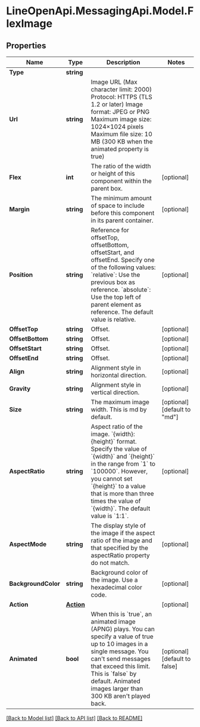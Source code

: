 # LineOpenApi.MessagingApi.Model.FlexImage

## Properties

Name | Type | Description | Notes
------------ | ------------- | ------------- | -------------
**Type** | **string** |  | 
**Url** | **string** | Image URL (Max character limit: 2000) Protocol: HTTPS (TLS 1.2 or later) Image format: JPEG or PNG Maximum image size: 1024×1024 pixels Maximum file size: 10 MB (300 KB when the animated property is true)  | 
**Flex** | **int** | The ratio of the width or height of this component within the parent box. | [optional] 
**Margin** | **string** | The minimum amount of space to include before this component in its parent container.  | [optional] 
**Position** | **string** | Reference for offsetTop, offsetBottom, offsetStart, and offsetEnd. Specify one of the following values:  &#x60;relative&#x60;: Use the previous box as reference. &#x60;absolute&#x60;: Use the top left of parent element as reference. The default value is relative.  | [optional] 
**OffsetTop** | **string** | Offset. | [optional] 
**OffsetBottom** | **string** | Offset. | [optional] 
**OffsetStart** | **string** | Offset. | [optional] 
**OffsetEnd** | **string** | Offset. | [optional] 
**Align** | **string** | Alignment style in horizontal direction.  | [optional] 
**Gravity** | **string** | Alignment style in vertical direction. | [optional] 
**Size** | **string** | The maximum image width. This is md by default.  | [optional] [default to "md"]
**AspectRatio** | **string** | Aspect ratio of the image. &#x60;{width}:{height}&#x60; format. Specify the value of &#x60;{width}&#x60; and &#x60;{height}&#x60; in the range from &#x60;1&#x60; to &#x60;100000&#x60;. However, you cannot set &#x60;{height}&#x60; to a value that is more than three times the value of &#x60;{width}&#x60;. The default value is &#x60;1:1&#x60;.  | [optional] 
**AspectMode** | **string** | The display style of the image if the aspect ratio of the image and that specified by the aspectRatio property do not match.  | [optional] 
**BackgroundColor** | **string** | Background color of the image. Use a hexadecimal color code. | [optional] 
**Action** | [**Action**](Action.md) |  | [optional] 
**Animated** | **bool** | When this is &#x60;true&#x60;, an animated image (APNG) plays. You can specify a value of true up to 10 images in a single message. You can&#39;t send messages that exceed this limit. This is &#x60;false&#x60; by default. Animated images larger than 300 KB aren&#39;t played back.  | [optional] [default to false]

[[Back to Model list]](../README.md#documentation-for-models) [[Back to API list]](../README.md#documentation-for-api-endpoints) [[Back to README]](../README.md)

